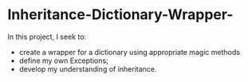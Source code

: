 # Inheritance-Dictionary-Wrapper-

In this project, I seek to:
 - create a wrapper for a dictionary using appropriate magic methods
 - define my own Exceptions;
 - develop my understanding of inheritance.
